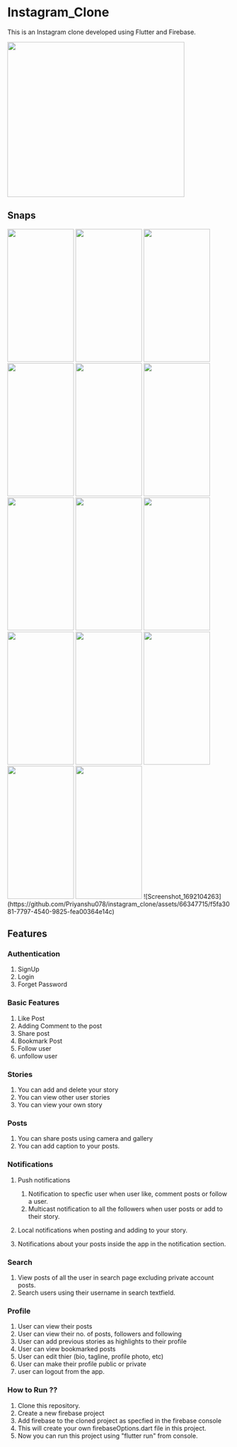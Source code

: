 # Instagram_Clone
This is an Instagram clone developed using Flutter and Firebase.

<image src="https://github.com/Priyanshu078/instagram_clone/assets/66347715/a72924d9-896f-46f2-a08b-7b5078093639"  width="400" height="350" >

## Snaps

<image src="https://github.com/Priyanshu078/instagram_clone/assets/66347715/2dedcd74-1f09-4422-9822-8b820215c0d6"  width="150" height="300" >
<image src="https://github.com/Priyanshu078/instagram_clone/assets/66347715/28982a64-ed0b-49c8-b407-f92ad315e301"  width="150" height="300" >
<image src="https://github.com/Priyanshu078/instagram_clone/assets/66347715/7d3c083b-473c-4437-aa2b-2e72c2bad49b"  width="150" height="300" >
<image src="https://github.com/Priyanshu078/instagram_clone/assets/66347715/a3f62d3c-8ce3-458c-9bca-95474ab8bc87"  width="150" height="300" >
<image src="https://github.com/Priyanshu078/instagram_clone/assets/66347715/a6a1dc7e-2dad-438e-8a5b-e12387d01241"  width="150" height="300" >
<image src="https://github.com/Priyanshu078/instagram_clone/assets/66347715/a183479b-8017-4e4a-b3e4-eb5476e73c51"  width="150" height="300" >
<image src="https://github.com/Priyanshu078/instagram_clone/assets/66347715/4a51e7bb-711b-4bbd-ba00-40072e13e2a6"  width="150" height="300" >
<image src="https://github.com/Priyanshu078/instagram_clone/assets/66347715/c4594000-9630-4ab3-84d9-61e5205dc521"  width="150" height="300" >
<image src="https://github.com/Priyanshu078/instagram_clone/assets/66347715/98d7154a-4911-4652-be1f-e16c37548e11"  width="150" height="300" >
<image src="https://github.com/Priyanshu078/instagram_clone/assets/66347715/1c70dbc3-36f1-4f49-8341-200f338e6099"  width="150" height="300" >
<image src="https://github.com/Priyanshu078/instagram_clone/assets/66347715/6eb3aa3d-1bc4-4a2d-8fd6-89c42c640e63"  width="150" height="300" >
<image src="https://github.com/Priyanshu078/instagram_clone/assets/66347715/fb545274-8096-4414-bb0c-186cff67109c"  width="150" height="300" >
<image src="https://github.com/Priyanshu078/instagram_clone/assets/66347715/498af918-6430-4dd3-a025-c799f91c36a6"  width="150" height="300" >
<image src="https://github.com/Priyanshu078/instagram_clone/assets/66347715/287e2fdb-a311-472d-a1fb-270a70702e9f"  width="150" height="300" >
![Screenshot_1692104263](https://github.com/Priyanshu078/instagram_clone/assets/66347715/f5fa3081-7797-4540-9825-fea00364e14c)




## Features
### Authentication

1. SignUp 
2. Login
3. Forget Password

### Basic Features 

1. Like Post
2. Adding Comment to the post
3. Share post
4. Bookmark Post
5. Follow user
6. unfollow user
### Stories

1. You can add and delete your story
2. You can view other user stories
3. You can view your own story

### Posts

1. You can share posts using camera and gallery
2. You can add caption to your posts.

### Notifications

1. Push notifications

    1. Notification to specfic user when user like, comment posts or follow a user.
    2. Multicast notification to all the followers when user posts or add to their story.

2. Local notifications when posting and adding to your story.
3. Notifications about your posts inside the app in the notification section.

### Search

1. View posts of all the user in search page excluding private account posts.
2. Search users using their username in search textfield.

### Profile 

1. User can view their posts 
2. User can view their no. of posts, followers and following
3. User can add previous stories as highlights to their profile
4. User can view bookmarked posts
5. User can edit thier (bio, tagline, profile photo, etc)
6. User can make their profile public or private
7. user can logout from the app.

### How to Run ?? 

1. Clone this repository.
2. Create a new firebase project 
3. Add firebase to the cloned project as specfied in the firebase console
4. This will create your own firebaseOptions.dart file in this project.
5. Now you can run this project using "flutter run" from console.

